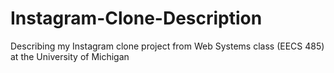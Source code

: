 # Instagram-Clone-Description
Describing my Instagram clone project from Web Systems class (EECS 485) at the University of Michigan
